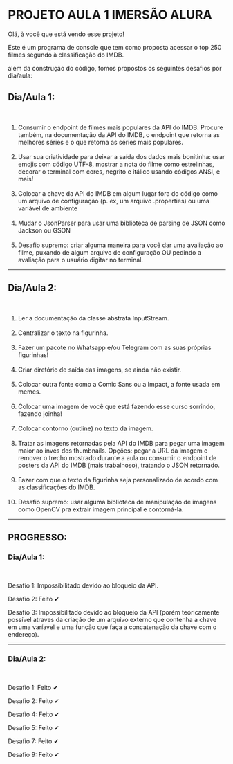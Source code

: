 # PROJETO AULA 1 IMERSÃO ALURA



Olá, à você que está vendo esse projeto!

Este é um programa de console que tem como proposta acessar o top 250 filmes segundo à classificação do IMDB.

além da construção do código, fomos propostos os seguintes desafios por dia/aula:


## Dia/Aula 1:
<br>
<ol>

<li>Consumir o endpoint de filmes mais populares da API do IMDB. Procure também, na documentação da API do IMDB, o endpoint que retorna as melhores séries e o que retorna as séries mais populares.</li>
<br>
<li>Usar sua criatividade para deixar a saída dos dados mais bonitinha: usar emojis com código UTF-8, mostrar a nota do filme como estrelinhas, decorar o terminal com cores, negrito e itálico usando códigos ANSI, e mais!</li>
<br>
<li>Colocar a chave da API do IMDB em algum lugar fora do código como um arquivo de configuração (p. ex, um arquivo .properties) ou uma variável de ambiente</li>
<br>
<li>Mudar o JsonParser para usar uma biblioteca de parsing de JSON como Jackson ou GSON</li>
<br>
<li>Desafio supremo: criar alguma maneira para você dar uma avaliação ao filme, puxando de algum arquivo de configuração OU pedindo a avaliação para o usuário digitar no terminal.</li>

</ol>

---

## Dia/Aula 2:
<br>

<ol>
<li>Ler a documentação da classe abstrata InputStream.</li>
<br>
<li>Centralizar o texto na figurinha.</li>
<br>
<li>Fazer um pacote no Whatsapp e/ou Telegram com as suas próprias figurinhas!</li>
<br>
<li>Criar diretório de saída das imagens, se ainda não existir.</li>
<br>
<li>Colocar outra fonte como a Comic Sans ou a Impact, a fonte usada em memes.</li>
<br>
<li>Colocar uma imagem de você que está fazendo esse curso sorrindo, fazendo joinha!</li>
<br>
<li>Colocar contorno (outline) no texto da imagem.</li>
<br>
<li>Tratar as imagens retornadas pela API do IMDB para pegar uma imagem maior ao invés dos thumbnails. Opções: pegar a URL da imagem e remover o trecho mostrado durante a aula ou consumir o endpoint de posters da API do IMDB (mais trabalhoso), tratando o JSON retornado.</li>
<br>
<li>Fazer com que o texto da figurinha seja personalizado de acordo com as classificações do IMDB.</li>
<br>
<li>Desafio supremo: usar alguma biblioteca de manipulação de imagens como OpenCV pra extrair imagem principal e contorná-la.</li>
</ol>

---
## PROGRESSO:

### Dia/Aula 1:
<br>

Desafio 1: Impossibilitado devido ao bloqueio da API.

Desafio 2: Feito ✔

Desafio 3: Impossibilitado devido ao bloqueio da API (porém teóricamente possível atraves da criação de um arquivo externo que contenha a chave em uma varíavel e uma função que faça a concatenação da chave com o endereço).

---

### Dia/Aula 2:
<br>

Desafio 1: Feito ✔

Desafio 2: Feito ✔

Desafio 4: Feito ✔

Desafio 5: Feito ✔

Desafio 7: Feito ✔

Desafio 9: Feito ✔